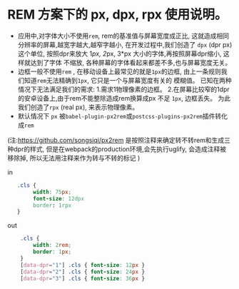 # REM 方案下的 px, dpx, rpx 使用说明。
* 应用中,对字体大小不使用`rem`, rem的基准值与屏幕宽度成正比, 这就造成相同分辨率的屏幕,越宽字越大,越窄字越小,
在开发过程中,我们创造了 `dpx` (dpr px) 这个单位, 按照dpr来放大 1*px, 2*px, 3*px 大小的字体,再按照屏幕dpr缩小, 这样就达到了字体
不缩放, 各种屏幕的字体看起来都差不多,也与屏幕宽度无关。
* 边框一般不使用`rem` , 在移动设备上最常见的就是`1px`的边框, 由上一条规则我们知道`rem`无法精确到`1px`, 它只是一个与屏幕宽度有关的
模糊值。 已知在两种情况下无法满足我们的需求: 1.需求1物理像素的边框。 2.在屏幕比较窄的1dpr的安卓设备上,由于rem不能整除造成rem换算成px
 不足 `1px`, 边框丢失。 为此我们创造了`rpx` (real px), 来表示物理像素。
* 默认情况下 `px` 被`babel-plugin-px2rem`或`postcss-plugins-px2rem`插件转化成`rem`

(注:https://github.com/songsiqi/px2rem 是按照注释来确定转不转rem和生成三种dpr的样式, 但是在webpack的production环境,会先执行uglify, 会造成注释被移除掉, 所以无法用注释来作为转与不转的标记 )

in
```css
   .cls {
        width: 75px;
        font-size: 12dpx
        border: 1rpx
   }

```

out
```css
    .cls {
        width: 2rem;
        border: 1px;
    }
    [data-dpr="1"] .cls { font-size: 12px }
    [data-dpr="2"] .cls { font-size: 24px }
    [data-dpr="3"] .cls { font-size: 36px }
```
